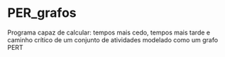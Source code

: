 # PER_grafos
 Programa capaz de calcular: tempos mais cedo, tempos mais tarde e caminho crítico de um conjunto de atividades modelado como um grafo PERT
